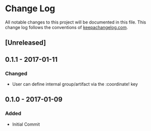 # Change Log
All notable changes to this project will be documented in this file. This change log follows the conventions of [keepachangelog.com](http://keepachangelog.com/).

## [Unreleased]

## 0.1.1 - 2017-01-11
### Changed
- User can define internal group/artifact via the :coordinate! key

## 0.1.0 - 2017-01-09
### Added
- Initial Commit



